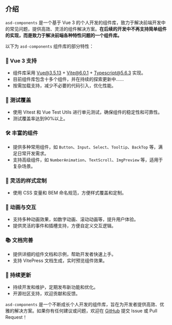 ## 介绍

`asd-components` 是一个基于 Vue 3 的个人开发的组件库，致力于解决前端开发中的常见问题，提供高效、灵活的组件解决方案。**在后续的开发中不再支持简单组件的实现，而是致力于解决前端各种特性问题的一个组件库。**

以下为 `asd-components` 组件库的部分特性：

### 🌟 Vue 3 支持
- 组件库采用 Vue@3.5.13 + Vite@6.0.1 + Typescript@5.6.3 实现。
- 目前组件库包含十多个组件，并在持续的探索更新中......
- 按需加载支持，减少不必要的代码引入，优化性能。

### 🧪 测试覆盖
- 使用 Vitest 和 Vue Test Utils 进行单元测试，确保组件的稳定性和可靠性。
- 测试覆盖率达到90%以上。

### 🛠️ 丰富的组件
- 提供多种常用组件，如 `Button`、`Input`、`Select`、`Tooltip`、`BackTop` 等，满足日常开发需求。
- 支持高级组件，如 `NumberAnimation`、`TextScroll`、`ImgPreview` 等，适用于复杂场景。

### 🎨 灵活的样式定制
- 使用 CSS 变量和 BEM 命名规范，方便样式覆盖和定制。

### 🔄 动画与交互
- 支持多种动画效果，如数字动画、滚动动画等，提升用户体验。
- 提供灵活的事件和插槽支持，方便自定义交互逻辑。

### 📚 文档完善
- 提供详细的组件文档和示例，帮助开发者快速上手。
- 支持 VitePress 文档生成，实时预览组件效果。

### 🚀 持续更新
- 持续开发和维护，定期发布新功能和优化。
- 开源社区支持，欢迎贡献和反馈。

`asd-components` 是一个不断成长个人开发的组件库，旨在为开发者提供高效、优雅的解决方案。如果你有任何建议或问题，欢迎在 [GitHub](https://github.com/aichisuan/asd-components) 提交 Issue 或 Pull Request！